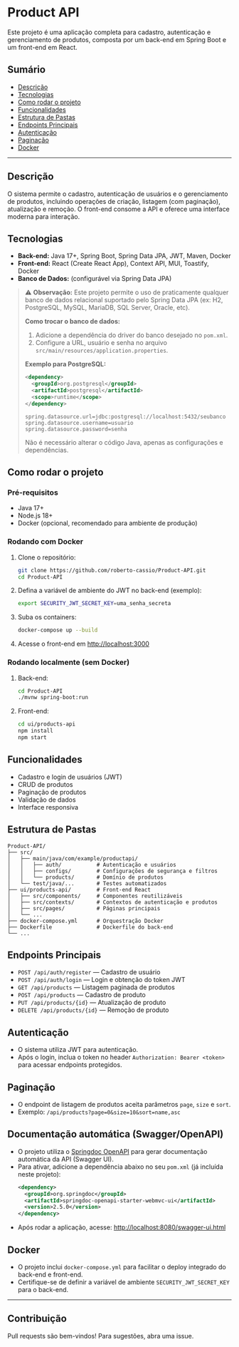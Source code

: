 # Product API

Este projeto é uma aplicação completa para cadastro, autenticação e gerenciamento de produtos, composta por um back-end em Spring Boot e um front-end em React.

## Sumário
- [Descrição](#descrição)
- [Tecnologias](#tecnologias)
- [Como rodar o projeto](#como-rodar-o-projeto)
- [Funcionalidades](#funcionalidades)
- [Estrutura de Pastas](#estrutura-de-pastas)
- [Endpoints Principais](#endpoints-principais)
- [Autenticação](#autenticação)
- [Paginação](#paginação)
- [Docker](#docker)

---

## Descrição
O sistema permite o cadastro, autenticação de usuários e o gerenciamento de produtos, incluindo operações de criação, listagem (com paginação), atualização e remoção. O front-end consome a API e oferece uma interface moderna para interação.

## Tecnologias
- **Back-end:** Java 17+, Spring Boot, Spring Data JPA, JWT, Maven, Docker
- **Front-end:** React (Create React App), Context API, MUI, Toastify, Docker
- **Banco de Dados:** (configurável via Spring Data JPA)

> ⚠️ **Observação:**
> Este projeto permite o uso de praticamente qualquer banco de dados relacional suportado pelo Spring Data JPA (ex: H2, PostgreSQL, MySQL, MariaDB, SQL Server, Oracle, etc).
>
> **Como trocar o banco de dados:**
> 1. Adicione a dependência do driver do banco desejado no `pom.xml`.
> 2. Configure a URL, usuário e senha no arquivo `src/main/resources/application.properties`.
>
> **Exemplo para PostgreSQL:**
> ```xml
> <dependency>
>   <groupId>org.postgresql</groupId>
>   <artifactId>postgresql</artifactId>
>   <scope>runtime</scope>
> </dependency>
> ```
> ```properties
> spring.datasource.url=jdbc:postgresql://localhost:5432/seubanco
> spring.datasource.username=usuario
> spring.datasource.password=senha
> ```
> Não é necessário alterar o código Java, apenas as configurações e dependências.

## Como rodar o projeto

### Pré-requisitos
- Java 17+
- Node.js 18+
- Docker (opcional, recomendado para ambiente de produção)

### Rodando com Docker
1. Clone o repositório:
   ```sh
   git clone https://github.com/roberto-cassio/Product-API.git
   cd Product-API
   ```
2. Defina a variável de ambiente do JWT no back-end (exemplo):
   ```sh
   export SECURITY_JWT_SECRET_KEY=uma_senha_secreta
   ```
3. Suba os containers:
   ```sh
   docker-compose up --build
   ```
4. Acesse o front-end em [http://localhost:3000](http://localhost:3000)

### Rodando localmente (sem Docker)
1. Back-end:
   ```sh
   cd Product-API
   ./mvnw spring-boot:run
   ```
2. Front-end:
   ```sh
   cd ui/products-api
   npm install
   npm start
   ```

## Funcionalidades
- Cadastro e login de usuários (JWT)
- CRUD de produtos
- Paginação de produtos
- Validação de dados
- Interface responsiva

## Estrutura de Pastas
```
Product-API/
├── src/
│   ├── main/java/com/example/productapi/
│   │   ├── auth/           # Autenticação e usuários
│   │   ├── configs/        # Configurações de segurança e filtros
│   │   └── products/       # Domínio de produtos
│   └── test/java/...       # Testes automatizados
├── ui/products-api/        # Front-end React
│   ├── src/components/     # Componentes reutilizáveis
│   ├── src/contexts/       # Contextos de autenticação e produtos
│   ├── src/pages/          # Páginas principais
│   └── ...
├── docker-compose.yml      # Orquestração Docker
├── Dockerfile              # Dockerfile do back-end
└── ...
```

## Endpoints Principais
- `POST /api/auth/register` — Cadastro de usuário
- `POST /api/auth/login` — Login e obtenção do token JWT
- `GET /api/products` — Listagem paginada de produtos
- `POST /api/products` — Cadastro de produto
- `PUT /api/products/{id}` — Atualização de produto
- `DELETE /api/products/{id}` — Remoção de produto

## Autenticação
- O sistema utiliza JWT para autenticação.
- Após o login, inclua o token no header `Authorization: Bearer <token>` para acessar endpoints protegidos.

## Paginação
- O endpoint de listagem de produtos aceita parâmetros `page`, `size` e `sort`.
- Exemplo: `/api/products?page=0&size=10&sort=name,asc`


## Documentação automática (Swagger/OpenAPI)
- O projeto utiliza o [Springdoc OpenAPI](https://springdoc.org/) para gerar documentação automática da API (Swagger UI).
- Para ativar, adicione a dependência abaixo no seu `pom.xml` (já incluída neste projeto):
  ```xml
  <dependency>
    <groupId>org.springdoc</groupId>
    <artifactId>springdoc-openapi-starter-webmvc-ui</artifactId>
    <version>2.5.0</version>
  </dependency>
  ```
- Após rodar a aplicação, acesse: [http://localhost:8080/swagger-ui.html](http://localhost:8080/swagger-ui.html)

## Docker
- O projeto inclui `docker-compose.yml` para facilitar o deploy integrado do back-end e front-end.
- Certifique-se de definir a variável de ambiente `SECURITY_JWT_SECRET_KEY` para o back-end.

---

## Contribuição
Pull requests são bem-vindos! Para sugestões, abra uma issue.


